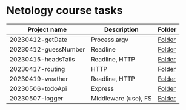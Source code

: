 # Netology course tasks

| Project name          | Description          | Folder
| --------------------- | -------------------- | ---------------------------
| 20230412-getDate      | Process.argv         | [Folder](./20230412-getDate)
| 20230412-guessNumber  | Readline             | [Folder](./20230412-guessNumber)
| 20230415-headsTails   | Readline, HTTP       | [Folder](./20230415-headsTails)
| 20230417-routing      | HTTP                 | [Folder](./20230417-routing)
| 20230419-weather      | Readline, HTTP       | [Folder](./20230419-weather)
| 20230506-todoApi      | Express              | [Folder](./20230506-todoApi)
| 20230507-logger       | Middleware (use), FS | [Folder](./20230507-logger)
